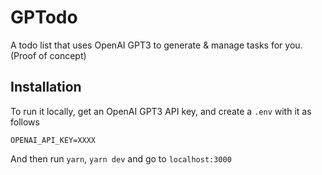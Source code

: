 # GPTodo

A todo list that uses OpenAI GPT3 to generate & manage tasks for you. (Proof of concept)

## Installation

To run it locally, get an OpenAI GPT3 API key, and create a `.env` with it as follows

```
OPENAI_API_KEY=XXXX
```

And then run `yarn`, `yarn dev` and go to `localhost:3000`

